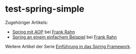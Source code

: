 test-spring-simple
==================

Zugehöriger Artikels:
* [Spring mit AOP](http://www.frank-rahn.de/spring-mit-aop.html "Spring mit AOP bei Frank W. Rahn") bei [Frank Rahn](http://www.frank-rahn.de "Homepage von Frank Rahn")
* [Spring an einem einfachem Beispiel](http://www.frank-rahn.de/spring-einem-einfachem-beispiel.html "Spring an einem einfachem Beispiel bei Frank Rahn") bei [Frank Rahn](http://www.frank-rahn.de "Homepage von Frank Rahn")

Weitere Artikel der Serie [Einführung in das Spring Framework](http://www.frank-rahn.de/einfuehrung-spring-framework.html "Einführung in das Spring Framework bei Frank Rahn").
